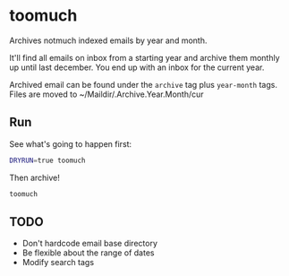 # toomuch

Archives notmuch indexed emails by year and month.

It'll find all emails on inbox from a starting year and archive them
monthly up until last december.  You end up with an inbox for the
current year.

Archived email can be found under the `archive` tag plus `year-month`
tags.  Files are moved to ~/Maildir/.Archive.Year.Month/cur

## Run

See what's going to happen first:

```bash
DRYRUN=true toomuch
```

Then archive!

```bash
toomuch
```

## TODO

* Don't hardcode email base directory
* Be flexible about the range of dates
* Modify search tags

